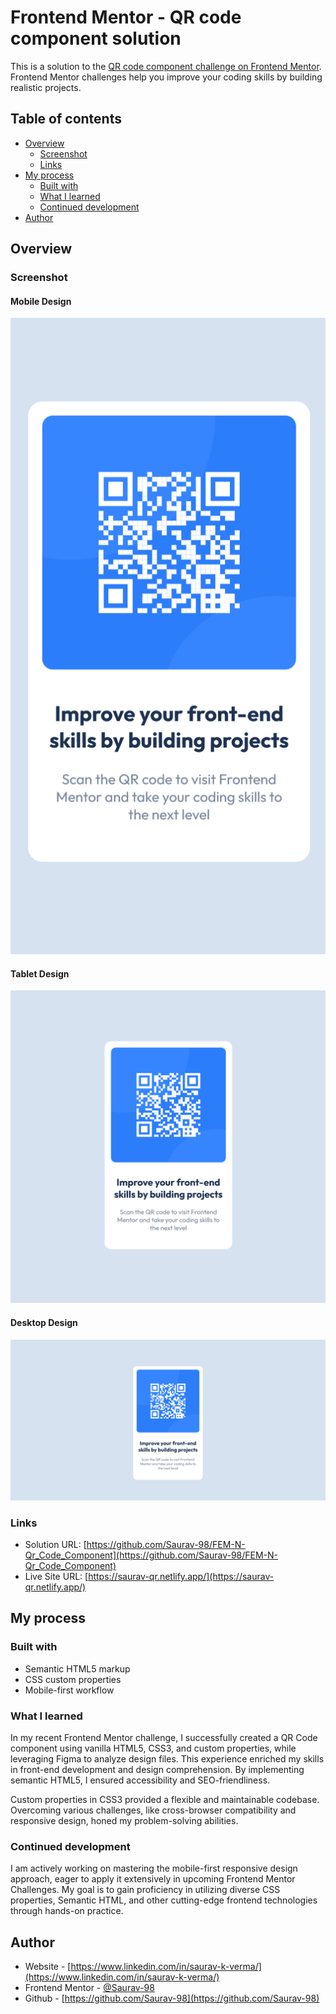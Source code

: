 # Frontend Mentor - QR code component solution

This is a solution to the [QR code component challenge on Frontend Mentor](https://www.frontendmentor.io/challenges/qr-code-component-iux_sIO_H). Frontend Mentor challenges help you improve your coding skills by building realistic projects.

## Table of contents

- [Overview](#overview)
  - [Screenshot](#screenshot)
  - [Links](#links)
- [My process](#my-process)
  - [Built with](#built-with)
  - [What I learned](#what-i-learned)
  - [Continued development](#continued-development)
- [Author](#author)

## Overview

### Screenshot

#### Mobile Design

![](./screenshots/mobile-design.png)

#### Tablet Design

![](./screenshots/tablet-design.png)

#### Desktop Design

![](./screenshots/desktop-design.png)

### Links

- Solution URL: [https://github.com/Saurav-98/FEM-N-Qr_Code_Component](https://github.com/Saurav-98/FEM-N-Qr_Code_Component)
- Live Site URL: [https://saurav-qr.netlify.app/](https://saurav-qr.netlify.app/)

## My process

### Built with

- Semantic HTML5 markup
- CSS custom properties
- Mobile-first workflow

### What I learned

In my recent Frontend Mentor challenge, I successfully created a QR Code component using vanilla HTML5, CSS3, and custom properties, while leveraging Figma to analyze design files. This experience enriched my skills in front-end development and design comprehension. By implementing semantic HTML5, I ensured accessibility and SEO-friendliness.

Custom properties in CSS3 provided a flexible and maintainable codebase. Overcoming various challenges, like cross-browser compatibility and responsive design, honed my problem-solving abilities.

### Continued development

I am actively working on mastering the mobile-first responsive design approach, eager to apply it extensively in upcoming Frontend Mentor Challenges. My goal is to gain proficiency in utilizing diverse CSS properties, Semantic HTML, and other cutting-edge frontend technologies through hands-on practice.

## Author

- Website - [https://www.linkedin.com/in/saurav-k-verma/](https://www.linkedin.com/in/saurav-k-verma/)
- Frontend Mentor - [@Saurav-98](https://www.frontendmentor.io/profile/Saurav-98)
- Github - [https://github.com/Saurav-98](https://github.com/Saurav-98)
